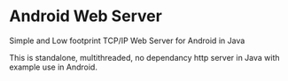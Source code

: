 # Android Web Server
Simple and Low footprint TCP/IP Web Server for Android in Java

This is standalone, multithreaded, no dependancy http server in Java with example use in Android.
